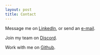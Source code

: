 ```yaml
---
layout: post
title: Contact
---
```


Message me on [LinkedIn](https://www.linkedin.com/in/miraross/ "MiraRoss"), or send an [e-mail](mailto:mira@the-red.team "mira@the-red.team").

Join my team on [Discord](https://discordapp.com/users/949180571215626282 "cache#5966").

Work with me on [Github](https://github.com/cache-mira "cache-mira").
